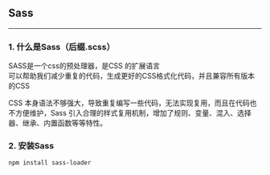 ## Sass
---
### 1. 什么是Sass（后缀.scss）
SASS是一个css的预处理器，是CSS 的扩展语言  
可以帮助我们减少重复的代码，生成更好的CSS格式化代码，并且兼容所有版本的CSS 

CSS 本身语法不够强大，导致重复编写一些代码，无法实现复用，而且在代码也不方便维护，Sass 引入合理的样式复用机制，增加了规则、变量、混入、选择器、继承、内置函数等等特性。  

### 2. 安装Sass
`npm install sass-loader`